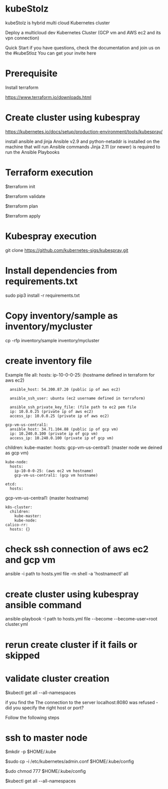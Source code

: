 # kubeStolz
kubeStolz is hybrid multi cloud Kubernetes cluster

Deploy a multicloud dev Kubernetes Cluster (GCP vm and AWS ec2 and its vpn connection)


Quick Start
if you have questions, check the documentation and join us on the   #kubeStloz You can get your invite here

# Prerequisite

Install terraform

https://www.terraform.io/downloads.html

# Create cluster using kubespray

https://kubernetes.io/docs/setup/production-environment/tools/kubespray/

install ansible and jinja
Ansible v2.9 and python-netaddr is installed on the machine that will run Ansible commands
Jinja 2.11 (or newer) is required to run the Ansible Playbooks

# Terraform execution

$terraform init

$terraform validate

$terraform plan

$terraform apply

# Kubespray execution

git clone https://github.com/kubernetes-sigs/kubespray.git

# Install dependencies from requirements.txt
sudo pip3 install -r requirements.txt

# Copy inventory/sample  as inventory/mycluster
cp -rfp inventory/sample inventory/mycluster

# create inventory file
Example file
all:
  hosts:
    ip-10-0-0-25: (hostname defined in terraform for aws ec2)

      ansible_host: 54.200.87.20 (public ip of aws ec2)

      ansible_ssh_user: ubuntu (ec2 username defined in terraform)

      ansible_ssh_private_key_file: (file path to ec2 pem file
      ip: 10.0.0.25 (private ip of aws ec2)
      access_ip: 10.0.0.25 (private ip of aws ec2)

    gcp-vm-us-central1:
      ansible_host: 34.71.104.88 (public ip of gcp vm)
      ip: 10.240.0.100 (private ip of gcp vm)
      access_ip: 10.240.0.100 (private ip of gcp vm)

  children:
    kube-master:
      hosts:
        gcp-vm-us-central1: (master node we deined as gcp vm)

    kube-node:
      hosts:
        ip-10-0-0-25: (aws ec2 vm hostname)
        gcp-vm-us-central1: (gcp vm hostname)

    etcd:
      hosts:
gcp-vm-us-central1: (master hostname)

    k8s-cluster:
      children:
        kube-master:
        kube-node:
    calico-rr:
      hosts: {}


# check ssh connection of aws ec2 and gcp vm
ansible -i  path to hosts.yml file -m shell -a 'hostnamectl' all

# create cluster using kubespray ansible command
ansible-playbook -I path to hosts.yml file   --become --become-user=root cluster.yml

# rerun create cluster if it fails or skipped

# validate cluster creation

$kubectl get all --all-namespaces

if you find the The connection to the server localhost:8080 was refused - did you specify the right host or port?

Follow the following steps
# ssh to master node

$mkdir -p $HOME/.kube

$sudo cp -i /etc/kubernetes/admin.conf $HOME/.kube/config

$udo chmod 777 $HOME/.kube/config

$kubectl get all --all-namespaces
